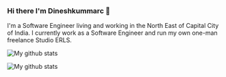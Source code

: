 ### Hi there I'm Dineshkummarc 👋

<!--
**dineshkummarc/dineshkummarc** is a ✨ _special_ ✨ repository because its `README.md` (this file) appears on your GitHub profile.

Here are some ideas to get you started:

- 🔭 I’m currently working on ...
- 🌱 I’m currently learning ...
- 👯 I’m looking to collaborate on ...
- 🤔 I’m looking for help with ...
- 💬 Ask me about ...
- 📫 How to reach me: ...
- 😄 Pronouns: ...
- ⚡ Fun fact: ...
-->

I'm a Software Engineer living and working in the North East of Capital City of India. I currently work as a Software Engineer and run my own one-man freelance Studio ERLS.

![My github stats](https://github-readme-stats.vercel.app/api?username=dineshkummarc&count_private=true&show_icons=true)

![My github stats](http://git-awards.com/users/search?login=dineshkummarc)
